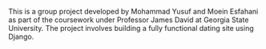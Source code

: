 This is a group project developed by Mohammad Yusuf and Moein Esfahani as part of the coursework under Professor James David at Georgia State University. 
The project involves building a fully functional dating site using Django.
